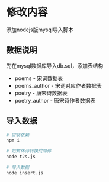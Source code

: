 # 修改内容
添加nodejs版mysql导入脚本

## 数据说明
先在mysql数据库导入db.sql，添加表结构

* poems - 宋词数据表 
* poems_author - 宋词对应作者数据表 
* poetry - 唐宋诗数据表 
* poetry_author - 唐宋诗作者数据表


## 导入数据

``` bash
# 安装依赖
npm i

# 把繁体诗转换成简体
node t2s.js

# 导入数据
node insert.js
```
